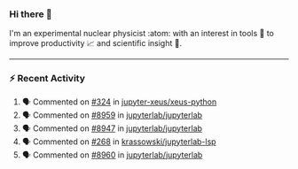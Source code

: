 ### Hi there 👋
I'm an experimental nuclear physicist :atom: with an interest in tools :wrench: to improve productivity :chart_with_upwards_trend: and scientific insight :telescope:.
<!--
**agoose77/agoose77** is a ✨ _special_ ✨ repository because its `README.md` (this file) appears on your GitHub profile.

Here are some ideas to get you started:

- 🔭 I’m currently working on ...
- 🌱 I’m currently learning ...
- 👯 I’m looking to collaborate on ...
- 🤔 I’m looking for help with ...
- 💬 Ask me about ...
- 📫 How to reach me: ...
- 😄 Pronouns: ...
- ⚡ Fun fact: ...
-->

---
### :zap: Recent Activity
<!--START_SECTION:activity-->
1. 🗣 Commented on [#324](https://github.com/jupyter-xeus/xeus-python/issues/324) in [jupyter-xeus/xeus-python](https://github.com/jupyter-xeus/xeus-python)
2. 🗣 Commented on [#8959](https://github.com/jupyterlab/jupyterlab/issues/8959) in [jupyterlab/jupyterlab](https://github.com/jupyterlab/jupyterlab)
3. 🗣 Commented on [#8947](https://github.com/jupyterlab/jupyterlab/issues/8947) in [jupyterlab/jupyterlab](https://github.com/jupyterlab/jupyterlab)
4. 🗣 Commented on [#268](https://github.com/krassowski/jupyterlab-lsp/issues/268) in [krassowski/jupyterlab-lsp](https://github.com/krassowski/jupyterlab-lsp)
5. 🗣 Commented on [#8960](https://github.com/jupyterlab/jupyterlab/issues/8960) in [jupyterlab/jupyterlab](https://github.com/jupyterlab/jupyterlab)
<!--END_SECTION:activity-->
